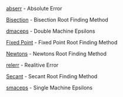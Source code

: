 [abserr](https://github.com/jakeat555/math4610/blob/master/SoftwareManual/abserr.md) - Absolute Error

[Bisection](https://github.com/jakeat555/math4610/blob/master/SoftwareManual/Bisection.md) - Bisection Root Finding Method

[dmaceps](https://github.com/jakeat555/math4610/blob/master/SoftwareManual/dmaceps.md) - Double Machine Epsilons

[Fixed Point](https://github.com/jakeat555/math4610/blob/master/SoftwareManual/FixedPoint.md) - Fixed Point Root Finding Method

[Newtons](https://github.com/jakeat555/math4610/blob/master/SoftwareManual/Newtons.md) - Newtons Root Finding Method

[relerr](https://github.com/jakeat555/math4610/blob/master/SoftwareManual/relerr.md) - Realitive Error

[Secant](https://github.com/jakeat555/math4610/blob/master/SoftwareManual/Secant.md) - Secant Root Finding Method

[smaceps](https://github.com/jakeat555/math4610/blob/master/SoftwareManual/smaceps.md) - Single Machine Epsilons
